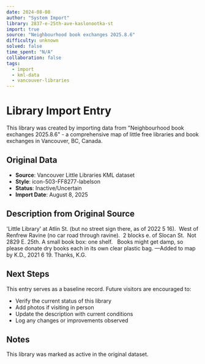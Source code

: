 ```yaml
---
date: 2024-08-08
author: "System Import"
library: 2837-e-25th-ave-kaslonootka-st
import: true
source: "Neighbourhood book exchanges 2025.8.6"
difficulty: unknown
solved: false
time_spent: "N/A"
collaboration: false
tags:
  - import
  - kml-data
  - vancouver-libraries
---
```


# Library Import Entry

This library was created by importing data from "Neighbourhood book exchanges 2025.8.6" - a comprehensive map of little free libraries and book exchanges in Vancouver, BC, Canada.

## Original Data

- **Source**: Vancouver Little Libraries KML dataset
- **Style**: icon-503-FF8277-labelson
- **Status**: Inactive/Uncertain
- **Import Date**: August 8, 2025

## Description from Original Source

'Little Library' at Atlin St. (but no street sign there, as of 2022 5 16).  West of Renfrew Ravine (no car road through ravine).  
2 blocks e. of Slocan St.  Not 2829 E. 25th.
A small book box: one shelf.  
Books might get damp, so please donate dry books each in its own clear plastic bag.
—Added to map by K.D., 2021 6 19. Thanks, K.G.



## Next Steps

This entry serves as a baseline record. Future visitors are encouraged to:
- Verify the current status of this library
- Add photos if visiting in person
- Update the description with current conditions
- Log any changes or improvements observed

## Notes

This library was marked as active in the original dataset.
